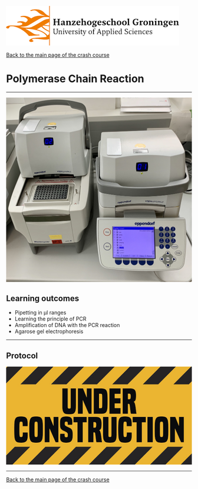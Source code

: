 ![Hanze](../hanze/hanze.png)

[Back to the main page of the crash course](../index.html)

# Polymerase Chain Reaction

---

![Pic](./pics/impression.jpg)

## Learning outcomes
- Pipetting in μl ranges
- Learning the principle of PCR
- Amplification of DNA with the PCR reaction
- Agarose gel electrophoresis

---
## Protocol

![Under construction](./pics/under_construction.jpg)


--- 

[Back to the main page of the crash course](../index.html)